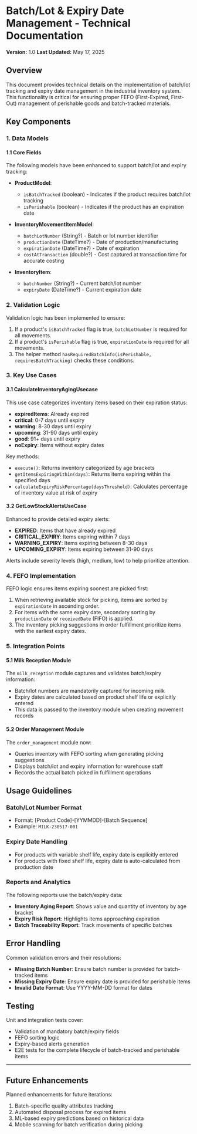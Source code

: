 # Batch/Lot & Expiry Date Management - Technical Documentation

**Version:** 1.0
**Last Updated:** May 17, 2025

## Overview

This document provides technical details on the implementation of batch/lot tracking and expiry date management in the industrial inventory system. This functionality is critical for ensuring proper FEFO (First-Expired, First-Out) management of perishable goods and batch-tracked materials.

## Key Components

### 1. Data Models

#### 1.1 Core Fields

The following models have been enhanced to support batch/lot and expiry tracking:

- **ProductModel**:
  - `isBatchTracked` (boolean) - Indicates if the product requires batch/lot tracking
  - `isPerishable` (boolean) - Indicates if the product has an expiration date

- **InventoryMovementItemModel**:
  - `batchLotNumber` (String?) - Batch or lot number identifier
  - `productionDate` (DateTime?) - Date of production/manufacturing
  - `expirationDate` (DateTime?) - Date of expiration
  - `costAtTransaction` (double?) - Cost captured at transaction time for accurate costing

- **InventoryItem**:
  - `batchNumber` (String?) - Current batch/lot number
  - `expiryDate` (DateTime?) - Current expiration date
  
### 2. Validation Logic

Validation logic has been implemented to ensure:

1. If a product's `isBatchTracked` flag is true, `batchLotNumber` is required for all movements.
2. If a product's `isPerishable` flag is true, `expirationDate` is required for all movements.
3. The helper method `hasRequiredBatchInfo(isPerishable, requiresBatchTracking)` checks these conditions.

### 3. Key Use Cases

#### 3.1 CalculateInventoryAgingUsecase

This use case categorizes inventory items based on their expiration status:

- **expiredItems**: Already expired
- **critical**: 0-7 days until expiry
- **warning**: 8-30 days until expiry
- **upcoming**: 31-90 days until expiry
- **good**: 91+ days until expiry
- **noExpiry**: Items without expiry dates

Key methods:
- `execute()`: Returns inventory categorized by age brackets
- `getItemsExpiringWithin(days)`: Returns items expiring within the specified days
- `calculateExpiryRiskPercentage(daysThreshold)`: Calculates percentage of inventory value at risk of expiry

#### 3.2 GetLowStockAlertsUseCase

Enhanced to provide detailed expiry alerts:

- **EXPIRED**: Items that have already expired
- **CRITICAL_EXPIRY**: Items expiring within 7 days
- **WARNING_EXPIRY**: Items expiring between 8-30 days
- **UPCOMING_EXPIRY**: Items expiring between 31-90 days

Alerts include severity levels (high, medium, low) to help prioritize attention.

### 4. FEFO Implementation

FEFO logic ensures items expiring soonest are picked first:

1. When retrieving available stock for picking, items are sorted by `expirationDate` in ascending order.
2. For items with the same expiry date, secondary sorting by `productionDate` or `receivedDate` (FIFO) is applied.
3. The inventory picking suggestions in order fulfillment prioritize items with the earliest expiry dates.

### 5. Integration Points

#### 5.1 Milk Reception Module

The `milk_reception` module captures and validates batch/expiry information:
- Batch/lot numbers are mandatorily captured for incoming milk
- Expiry dates are calculated based on product shelf life or explicitly entered
- This data is passed to the inventory module when creating movement records

#### 5.2 Order Management Module

The `order_management` module now:
- Queries inventory with FEFO sorting when generating picking suggestions
- Displays batch/lot and expiry information for warehouse staff
- Records the actual batch picked in fulfillment operations

## Usage Guidelines

### Batch/Lot Number Format

- Format: [Product Code]-[YYMMDD]-[Batch Sequence]
- Example: `MILK-230517-001`

### Expiry Date Handling

- For products with variable shelf life, expiry date is explicitly entered
- For products with fixed shelf life, expiry date is auto-calculated from production date

### Reports and Analytics

The following reports use the batch/expiry data:
- **Inventory Aging Report**: Shows value and quantity of inventory by age bracket
- **Expiry Risk Report**: Highlights items approaching expiration
- **Batch Traceability Report**: Track movements of specific batches

## Error Handling

Common validation errors and their resolutions:
- **Missing Batch Number**: Ensure batch number is provided for batch-tracked items
- **Missing Expiry Date**: Ensure expiry date is provided for perishable items
- **Invalid Date Format**: Use YYYY-MM-DD format for dates

## Testing

Unit and integration tests cover:
- Validation of mandatory batch/expiry fields
- FEFO sorting logic
- Expiry-based alerts generation
- E2E tests for the complete lifecycle of batch-tracked and perishable items

---

## Future Enhancements

Planned enhancements for future iterations:
1. Batch-specific quality attributes tracking
2. Automated disposal process for expired items
3. ML-based expiry predictions based on historical data
4. Mobile scanning for batch verification during picking
